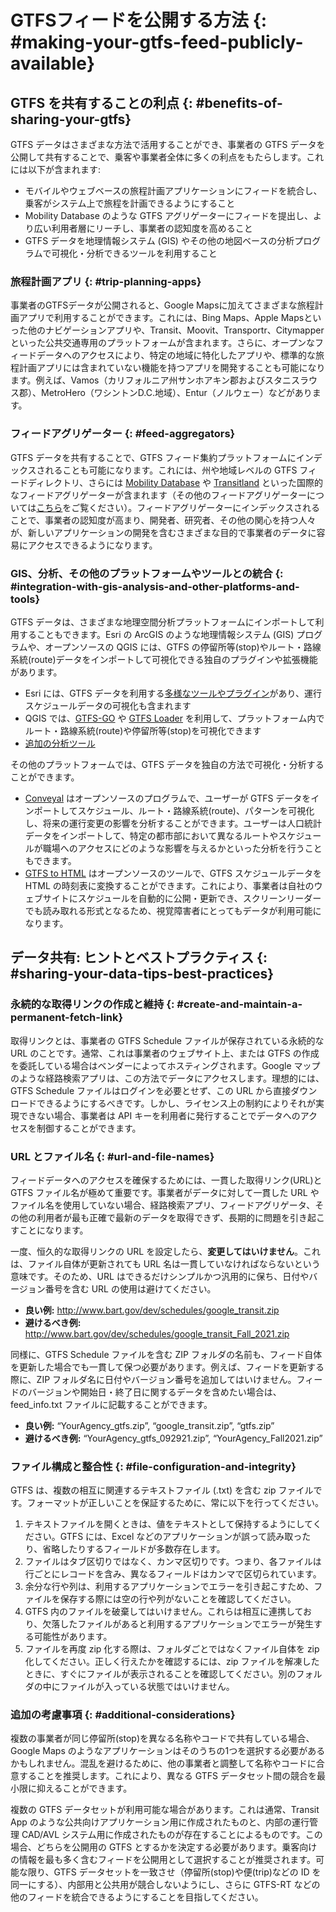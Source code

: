 # GTFSフィードを公開する方法 {: #making-your-gtfs-feed-publicly-available}

## GTFS を共有することの利点 {: #benefits-of-sharing-your-gtfs}


GTFS データはさまざまな方法で活用することができ、事業者の GTFS データを公開して共有することで、乗客や事業者全体に多くの利点をもたらします。これには以下が含まれます:

- モバイルやウェブベースの旅程計画アプリケーションにフィードを統合し、乗客がシステム上で旅程を計画できるようにすること
- Mobility Database のような GTFS アグリゲーターにフィードを提出し、より広い利用者層にリーチし、事業者の認知度を高めること
- GTFS データを地理情報システム (GIS) やその他の地図ベースの分析プログラムで可視化・分析できるツールを利用すること

### 旅程計画アプリ {: #trip-planning-apps}

事業者のGTFSデータが公開されると、Google Mapsに加えてさまざまな旅程計画アプリで利用することができます。これには、Bing Maps、Apple Mapsといった他のナビゲーションアプリや、Transit、Moovit、Transportr、Citymapperといった公共交通専用のプラットフォームが含まれます。さらに、オープンなフィードデータへのアクセスにより、特定の地域に特化したアプリや、標準的な旅程計画アプリには含まれていない機能を持つアプリを開発することも可能になります。例えば、Vamos（カリフォルニア州サンホアキン郡およびスタニスラウス郡）、MetroHero（ワシントンD.C.地域）、Entur（ノルウェー）などがあります。

### フィードアグリゲーター {: #feed-aggregators}

GTFS データを共有することで、GTFS フィード集約プラットフォームにインデックスされることも可能になります。これには、州や地域レベルの GTFS フィードディレクトリ、さらには [Mobility Database](https://database.mobilitydata.org/) や [Transitland](https://www.transit.land/) といった国際的なフィードアグリゲーターが含まれます（その他のフィードアグリゲーターについては[こちら](../../resources/data)をご覧ください）。フィードアグリゲーターにインデックスされることで、事業者の認知度が高まり、開発者、研究者、その他の関心を持つ人々が、新しいアプリケーションの開発を含むさまざまな目的で事業者のデータに容易にアクセスできるようになります。

### GIS、分析、その他のプラットフォームやツールとの統合 {: #integration-with-gis-analysis-and-other-platforms-and-tools}

GTFS データは、さまざまな地理空間分析プラットフォームにインポートして利用することもできます。Esri の ArcGIS のような地理情報システム (GIS) プログラムや、オープンソースの QGIS には、GTFS の停留所等(stop)やルート・路線系統(route)データをインポートして可視化できる独自のプラグインや拡張機能があります。

- Esri には、GTFS データを利用する[多様なツールやプラグイン](https://github.com/Esri/public-transit-tools)があり、運行スケジュールデータの可視化も含まれます  
- QGIS では、[GTFS-GO](https://plugins.qgis.org/plugins/GTFS-GO-master/) や [GTFS Loader](https://plugins.qgis.org/plugins/GTFS_Loader/) を利用して、プラットフォーム内でルート・路線系統(route)や停留所等(stop)を可視化できます  
- [追加の分析ツール](../../resources/agency-tools)

その他のプラットフォームでは、GTFS データを独自の方法で可視化・分析することができます。

- [Conveyal](https://conveyal.com/) はオープンソースのプログラムで、ユーザーが GTFS データをインポートしてスケジュール、ルート・路線系統(route)、パターンを可視化し、将来の運行変更の影響を分析することができます。ユーザーは人口統計データをインポートして、特定の都市部において異なるルートやスケジュールが職場へのアクセスにどのような影響を与えるかといった分析を行うこともできます。  
- [GTFS to HTML](https://gtfstohtml.com/) はオープンソースのツールで、GTFS スケジュールデータを HTML の時刻表に変換することができます。これにより、事業者は自社のウェブサイトにスケジュールを自動的に公開・更新でき、スクリーンリーダーでも読み取れる形式となるため、視覚障害者にとってもデータが利用可能になります。  

## データ共有: ヒントとベストプラクティス {: #sharing-your-data-tips-best-practices}

### 永続的な取得リンクの作成と維持 {: #create-and-maintain-a-permanent-fetch-link}

取得リンクとは、事業者の GTFS Schedule ファイルが保存されている永続的な URL のことです。通常、これは事業者のウェブサイト上、または GTFS の作成を委託している場合はベンダーによってホスティングされます。Google マップのような経路検索アプリは、この方法でデータにアクセスします。理想的には、GTFS Schedule ファイルはログインを必要とせず、この URL から直接ダウンロードできるようにするべきです。しかし、ライセンス上の制約によりそれが実現できない場合、事業者は API キーを利用者に発行することでデータへのアクセスを制御することができます。

### URL とファイル名 {: #url-and-file-names}

フィードデータへのアクセスを確保するためには、一貫した取得リンク(URL)と GTFS ファイル名が極めて重要です。事業者がデータに対して一貫した URL やファイル名を使用していない場合、経路検索アプリ、フィードアグリゲータ、その他の利用者が最も正確で最新のデータを取得できず、長期的に問題を引き起こすことになります。

一度、恒久的な取得リンクの URL を設定したら、**変更してはいけません**。これは、ファイル自体が更新されても URL 名は一貫していなければならないという意味です。そのため、URL はできるだけシンプルかつ汎用的に保ち、日付やバージョン番号を含む URL の使用は避けてください。

- **良い例:** http://www.bart.gov/dev/schedules/google_transit.zip  
- **避けるべき例:** http://www.bart.gov/dev/schedules/google_transit_Fall_2021.zip  

同様に、GTFS Schedule ファイルを含む ZIP フォルダの名前も、フィード自体を更新した場合でも一貫して保つ必要があります。例えば、フィードを更新する際に、ZIP フォルダ名に日付やバージョン番号を追加してはいけません。フィードのバージョンや開始日・終了日に関するデータを含めたい場合は、feed_info.txt ファイルに記載することができます。

- **良い例:** “YourAgency_gtfs.zip”, “google_transit.zip”, “gtfs.zip”  
- **避けるべき例:** “YourAgency_gtfs_092921.zip”, “YourAgency_Fall2021.zip”  

### ファイル構成と整合性 {: #file-configuration-and-integrity}

GTFS は、複数の相互に関連するテキストファイル (.txt) を含む zip ファイルです。フォーマットが正しいことを保証するために、常に以下を行ってください。

1. テキストファイルを開くときは、値をテキストとして保持するようにしてください。GTFS には、Excel などのアプリケーションが誤って読み取ったり、省略したりするフィールドが多数存在します。
2. ファイルはタブ区切りではなく、カンマ区切りです。つまり、各ファイルは行ごとにレコードを含み、異なるフィールドはカンマで区切られています。
3. 余分な行や列は、利用するアプリケーションでエラーを引き起こすため、ファイルを保存する際には空の行や列がないことを確認してください。
4. GTFS 内のファイルを破棄してはいけません。これらは相互に連携しており、欠落したファイルがあると利用するアプリケーションでエラーが発生する可能性があります。
5. ファイルを再度 zip 化する際は、フォルダごとではなくファイル自体を zip 化してください。正しく行えたかを確認するには、zip ファイルを解凍したときに、すぐにファイルが表示されることを確認してください。別のフォルダの中にファイルが入っている状態ではいけません。

### 追加の考慮事項 {: #additional-considerations}

複数の事業者が同じ停留所(stop)を異なる名称やコードで共有している場合、Google Maps のようなアプリケーションはそのうちの1つを選択する必要があるかもしれません。混乱を避けるために、他の事業者と調整して名称やコードに合意することを推奨します。これにより、異なる GTFS データセット間の競合を最小限に抑えることができます。

複数の GTFS データセットが利用可能な場合があります。これは通常、Transit App のような公共向けアプリケーション用に作成されたものと、内部の運行管理 CAD/AVL システム用に作成されたものが存在することによるものです。この場合、どちらを公開用の GTFS とするかを決定する必要があります。乗客向けの情報を最も多く含むフィードを公開用として選択することが推奨されます。可能な限り、GTFS データセットを一致させ（停留所(stop)や便(trip)などの ID を同一にする）、内部用と公共用が競合しないようにし、さらに GTFS-RT などの他のフィードを統合できるようにすることを目指してください。

